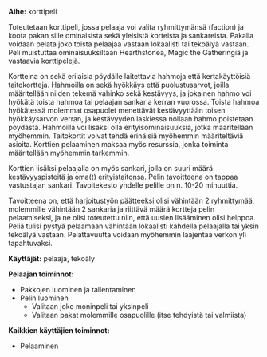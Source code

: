**Aihe:** korttipeli

Toteutetaan korttipeli, jossa pelaaja voi valita ryhmittymänsä (faction) ja koota pakan sille ominaisista sekä yleisistä
korteista ja sankareista. Pakalla voidaan pelata joko toista pelaajaa vastaan lokaalisti tai tekoälyä vastaan. Peli muistuttaa
ominaisuuksiltaan Hearthstonea, Magic the Gatheringiä ja vastaavia korttipelejä. 

Kortteina on sekä erilaisia pöydälle laitettavia hahmoja että kertakäyttöisiä taitokortteja. Hahmoilla on sekä hyökkäys että 
puolustusarvot, joilla määritellään niiden tekemä vahinko sekä kestävyys, ja jokainen hahmo voi hyökätä toista hahmoa tai 
pelaajan sankaria kerran vuorossa. Toista hahmoa hyökätessä molemmat osapuolet menettävät kestävyyttään toisen hyökkäysarvon 
verran, ja kestävyyden laskiessa nollaan hahmo poistetaan pöydästä. Hahmoilla voi lisäksi olla erityisominaisuuksia, jotka 
määritellään myöhemmin. Taitokortit voivat tehdä erinäisiä myöhemmin määriteltäviä asioita. Korttien pelaaminen maksaa myös 
resurssia, jonka toiminta määritellään myöhemmin tarkemmin.

Korttien lisäksi pelaajalla on myös sankari, jolla on suuri määrä kestävyyspisteitä ja oma(t) erityistaitonsa. Pelin tavoitteena
on tappaa vastustajan sankari. Tavoitekesto yhdelle pelille on n. 10-20 minuuttia.

Tavoitteena on, että harjoitustyön päätteeksi olisi vähintään 2 ryhmittymää, molemmille vähintään 2 sankaria ja riittävä määrä 
kortteja pelin pelaamiseksi, ja ne olisi toteutettu niin, että uusien lisääminen olisi helppoa. Peliä tulisi pystyä pelaamaan
vähintään lokaalisti kahdella pelaajalla tai yksin tekoälyä vastaan. Pelattavuutta voidaan myöhemmin laajentaa verkon yli
tapahtuvaksi.

**Käyttäjät:** pelaaja, tekoäly

**Pelaajan toiminnot:**

- Pakkojen luominen ja tallentaminen
- Pelin luominen
   - Valitaan joko moninpeli tai yksinpeli
   - Valitaan pakat molemmille osapuolille (itse tehdyistä tai valmiista)
   
**Kaikkien käyttäjien toiminnot:**

- Pelaaminen
